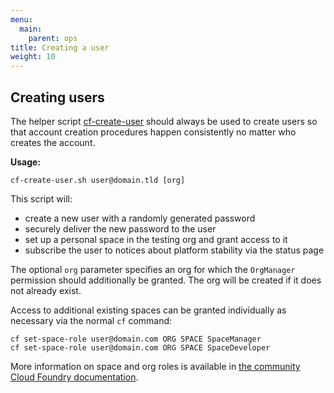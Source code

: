 ```yaml
---
menu:
  main:
    parent: ops
title: Creating a user
weight: 10
---
```


## Creating users
The helper script [cf-create-user](https://github.com/18F/cloud-foundry-scripts/blob/master/cf-create-user.sh) should always be used to create users so that account creation procedures happen consistently no matter who creates the account.

**Usage:**
```
cf-create-user.sh user@domain.tld [org]
```
This script will:

- create a new user with a randomly generated password
- securely deliver the new password to the user
- set up a personal space in the testing org and grant access to it 
- subscribe the user to notices about platform stability via the status page

The optional `org` parameter specifies an org for which the `OrgManager` permission should additionally be granted. The org will be created if it does not already exist.

Access to additional existing spaces can be granted individually as necessary via the normal `cf` command:
```
cf set-space-role user@domain.com ORG SPACE SpaceManager
cf set-space-role user@domain.com ORG SPACE SpaceDeveloper
```

More information on space and org roles is available in [the community Cloud Foundry documentation](http://docs.cloudfoundry.org/concepts/roles.html#roles).

